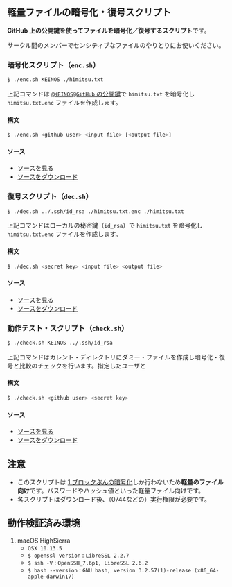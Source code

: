 ## 軽量ファイルの暗号化・復号スクリプト

**GitHub 上の公開鍵を使ってファイルを暗号化／復号するスクリプト**です。

サークル間のメンバーでセンシティブなファイルのやりとりにお使いください。


### 暗号化スクリプト（`enc.sh`）

```bash
$ ./enc.sh KEINOS ./himitsu.txt
```

上記コマンドは [`@KEINOS@GitHub` の公開鍵](https://github.com/KEINOS.keys)で `himitsu.txt` を暗号化し `himitsu.txt.enc` ファイルを作成します。

#### 構文

```bash
$ ./enc.sh <github user> <input file> [<output file>]
```

#### ソース

- [ソースを見る](https://github.com/Qithub-BOT/Qithub-ORG/blob/master/tools/encrypt/enc.sh.txt)
- [ソースをダウンロード](https://qithub.tk/tools/crypt/?type=enc)

### 復号スクリプト（`dec.sh`）

```bash
$ ./dec.sh ../.ssh/id_rsa ./himitsu.txt.enc ./himitsu.txt
```

上記コマンドはローカルの秘密鍵（`id_rsa`）で `himitsu.txt` を暗号化し `himitsu.txt.enc` ファイルを作成します。

#### 構文

```bash
$ ./dec.sh <secret key> <input file> <output file>
```

#### ソース

- [ソースを見る](https://github.com/Qithub-BOT/Qithub-ORG/blob/master/tools/encrypt/dec.sh.txt)
- [ソースをダウンロード](https://qithub.tk/tools/crypt/?type=dec)

### 動作テスト・スクリプト（`check.sh`）

```bash
$ ./check.sh KEINOS ../.ssh/id_rsa
```

上記コマンドはカレント・ディレクトリにダミー・ファイルを作成し暗号化・復号と比較のチェックを行います。指定したユーザと

#### 構文

```bash
$ ./check.sh <github user> <secret key>
```

#### ソース

- [ソースを見る](https://github.com/Qithub-BOT/Qithub-ORG/blob/master/tools/encrypt/check.sh.txt)
- [ソースをダウンロード](https://qithub.tk/tools/crypt/?type=check)

## 注意

- このスクリプトは [1 ブロックぶんの暗号化](https://qiita.com/kunichiko/items/3c0b1a2915e9dacbd4c1)しか行わないため**軽量のファイル向け**です。パスワードやハッシュ値といった軽量ファイル向けです。
- 各スクリプトはダウンロード後、（0744などの）実行権限が必要です。

## 動作検証済み環境

1. macOS HighSierra
    - `OSX 10.13.5`
    - `$ openssl version` : `LibreSSL 2.2.7`
    - `$ ssh -V` : `OpenSSH_7.6p1, LibreSSL 2.6.2`
    - `$ bash --version` : `GNU bash, version 3.2.57(1)-release (x86_64-apple-darwin17)`

